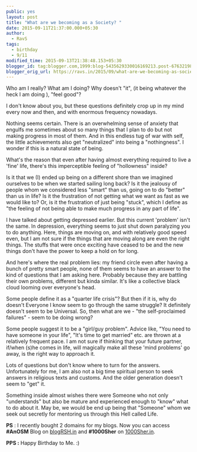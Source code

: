 ```yaml
---
public: yes
layout: post
title: "What are we becoming as a Society? "
date: 2015-09-11T21:37:00.000+05:30
author:
  - RavS
tags:
  - birthday
  - 9/11
modified_time: 2015-09-13T21:38:48.153+05:30
blogger_id: tag:blogger.com,1999:blog-5435629330016169213.post-6763219827836428098
blogger_orig_url: https://ravs.in/2015/09/what-are-we-becoming-as-society.html
---
```


Who am I really? What am I doing? Why doesn't "it", (it being whatever the heck I am doing ), "feel good"? 

I don't know about you, but these questions definitely crop up in my mind every now and then, and with enormous frequency nowadays. 

Nothing seems certain. There is an overwhelming sense of anxiety that engulfs me sometimes about so many things that I plan to do but not making progress in most of them. And in this endless tug of war with self, the little achievements also get "neutralized" into being a "nothingness". I wonder if this is a natural state of being.

What's the reason that even after having almost everything required to live a 'fine' life, there's this imperceptible feeling of "hollowness" inside?

Is it that we (I) ended up being on a different shore than we imagined ourselves to be when we started sailing long back? Is it the jealousy of people whom we considered less "smart" than us, going on to do "better" than us in life? Is it the frustration of not getting what we want as fast as we would like to? Or, is it the frustration of just being "stuck", which I define as "the feeling of not being able to make much progress in any part of life". 

I have talked about getting depressed earlier. But this current 'problem' isn't the same. In depression, everything seems to just shut down paralyzing you to do anything. Here, things are moving on, and with relatively good speed even, but I am not sure if the things that are moving along are even the right things. The stuffs that were once exciting have ceased to be and the new things don't have the power to keep a hold on for long.

And here's where the real problem lies: my friend circle even after having a bunch of pretty smart people, none of them seems to have an answer to the kind of questions that I am asking here. Probably because they are battling their own problems, different but kinda similar. It's like a collective black cloud looming over everyone's head. 

Some people define it as a "quarter life crisis"? But then if it is, why do doesn't Everyone I know seem to go through the same struggle? It definitely doesn't seem to be Universal. So, then what are we - "the self-proclaimed failures" - seem to be doing wrong? 

Some people suggest it to be a "girl/guy problem". Advice like, "You need to have someone in your life", "It's time to get married" etc. are thrown at a relatively frequent pace. I am not sure if thinking that your future partner, if/when (s)he comes in life, will magically make all these 'mind problems' go away, is the right way to approach it. 

Lots of questions but don't know where to turn for the answers. Unfortunately for me, I am also not a big time spiritual person to seek answers in religious texts and customs. And the older generation doesn't seem to "get" it. 

Something inside almost wishes there were Someone who not only "understands" but also be mature and experienced enough to "know" what to do about it. May be, we would be end up being that "Someone" whom we seek out secretly for mentoring us through this Hell called Life. 



**PS** : I recently bought 2 domains for my blogs. Now you can access **#AnOSM** Blog on [blogRSH.in](http://blogrsh.in/) and **#1000Sher** on [1000Sher.in](http://1000sher.in/). 

**PPS :** Happy Birthday to Me. :)
